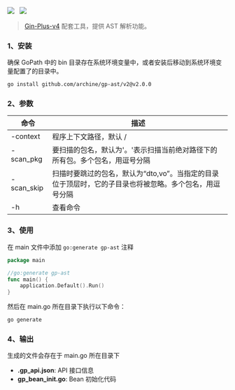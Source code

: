 ![](https://img.shields.io/badge/version-2.x-green.svg) &nbsp; ![](https://img.shields.io/badge/builder-success-green.svg) &nbsp;

> [Gin-Plus-v4](https://github.com/archine/gin-plus) 配套工具，提供 AST 解析功能。

### 1、安装

确保 GoPath 中的 bin 目录存在系统环境变量中，或者安装后移动到系统环境变量配置了的目录中。

```bash
go install github.com/archine/gp-ast/v2@v2.0.0
```

### 2、参数

| 命令         | 描述                                                      |
|------------|---------------------------------------------------------|
| -context   | 程序上下文路径，默认 /                                            |
| -scan_pkg  | 要扫描的包名，默认为'。'表示扫描当前绝对路径下的所有包。多个包名，用逗号分隔                 |
| -scan_skip | 扫描时要跳过的包名，默认为“dto,vo”。当指定的目录位于顶层时，它的子目录也将被忽略。多个包名，用逗号分隔 |
| -h         | 查看命令                                                    |

### 3、使用

在 main 文件中添加 ``go:generate gp-ast`` 注释

```go
package main

//go:generate gp-ast
func main() {
	application.Default().Run()
}
```

然后在 main.go 所在目录下执行以下命令：

```bash
go generate
```

### 4、输出

生成的文件会存在于 main.go 所在目录下

- **.gp_api.json**: API 接口信息
- **gp_bean_init.go**: Bean 初始化代码
